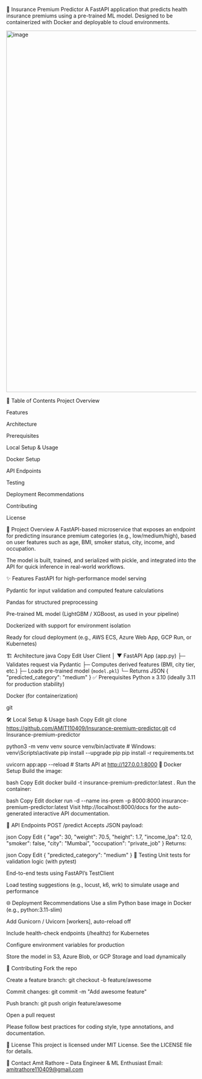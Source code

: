 🏥 Insurance Premium Predictor
A FastAPI application that predicts health insurance premiums using a pre-trained ML model. Designed to be containerized with Docker and deployable to cloud environments.

<img width="958" alt="image" src="https://github.com/user-attachments/assets/f1f3b6af-b015-4283-85fe-47fecf5e32a3" />


📌 Table of Contents
Project Overview

Features

Architecture

Prerequisites

Local Setup & Usage

Docker Setup

API Endpoints

Testing

Deployment Recommendations

Contributing

License

🧠 Project Overview
A FastAPI-based microservice that exposes an endpoint for predicting insurance premium categories (e.g., low/medium/high), based on user features such as age, BMI, smoker status, city, income, and occupation.

The model is built, trained, and serialized with pickle, and integrated into the API for quick inference in real-world workflows.

✨ Features
FastAPI for high-performance model serving

Pydantic for input validation and computed feature calculations

Pandas for structured preprocessing

Pre-trained ML model (LightGBM / XGBoost, as used in your pipeline)

Dockerized with support for environment isolation

Ready for cloud deployment (e.g., AWS ECS, Azure Web App, GCP Run, or Kubernetes)

🏗️ Architecture
java
Copy
Edit
User Client
    │
    ▼
FastAPI App (app.py)
    ├─ Validates request via Pydantic
    ├─ Computes derived features (BMI, city tier, etc.)
    ├─ Loads pre-trained model (`model.pkl`)
    └─ Returns JSON { "predicted_category": "medium" }
✅ Prerequisites
Python ≥ 3.10 (ideally 3.11 for production stability)

Docker (for containerization)

git

🛠️ Local Setup & Usage
bash
Copy
Edit
git clone https://github.com/AMIT110409/Insurance-premium-predictor.git
cd Insurance-premium-predictor

python3 -m venv venv
source venv/bin/activate                # Windows: venv\Scripts\activate
pip install --upgrade pip
pip install -r requirements.txt

uvicorn app:app --reload               # Starts API at http://127.0.0.1:8000
🐳 Docker Setup
Build the image:

bash
Copy
Edit
docker build -t insurance-premium-predictor:latest .
Run the container:

bash
Copy
Edit
docker run -d --name ins-prem -p 8000:8000 insurance-premium-predictor:latest
Visit http://localhost:8000/docs for the auto-generated interactive API documentation.

🔌 API Endpoints
POST /predict
Accepts JSON payload:

json
Copy
Edit
{
  "age": 30,
  "weight": 70.5,
  "height": 1.7,
  "income_lpa": 12.0,
  "smoker": false,
  "city": "Mumbai",
  "occupation": "private_job"
}
Returns:

json
Copy
Edit
{
  "predicted_category": "medium"
}
🧪 Testing
Unit tests for validation logic (with pytest)

End-to-end tests using FastAPI’s TestClient

Load testing suggestions (e.g., locust, k6, wrk) to simulate usage and performance

🌐 Deployment Recommendations
Use a slim Python base image in Docker (e.g., python:3.11-slim)

Add Gunicorn / Uvicorn [workers], auto-reload off

Include health-check endpoints (/healthz) for Kubernetes

Configure environment variables for production

Store the model in S3, Azure Blob, or GCP Storage and load dynamically

🤝 Contributing
Fork the repo

Create a feature branch: git checkout -b feature/awesome

Commit changes: git commit -m "Add awesome feature"

Push branch: git push origin feature/awesome

Open a pull request

Please follow best practices for coding style, type annotations, and documentation.

📄 License
This project is licensed under MIT License. See the LICENSE file for details.

📧 Contact
Amit Rathore – Data Engineer & ML Enthusiast
Email: amitrathore110409@gmail.com 
